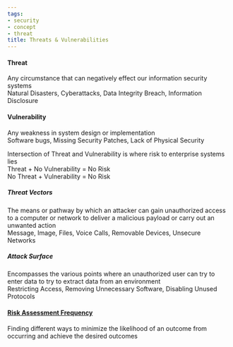 ```yaml
---
tags:
- security
- concept
- threat
title: Threats & Vulnerabilities
---
```


#### Threat
Any circumstance that can negatively effect our information security systems  
Natural Disasters, Cyberattacks, Data Integrity Breach, Information Disclosure

#### Vulnerability
Any weakness in system design or implementation  
Software bugs, Missing Security Patches, Lack of Physical Security

Intersection of Threat and Vulnerability is where risk to enterprise systems lies  
Threat + No Vulnerability = No Risk  
No Threat + Vulnerability = No Risk  

##### Threat Vectors  
The means or pathway by which an attacker can gain unauthorized access to a computer or network to deliver a malicious payload or carry out an unwanted action  
Message, Image, Files, Voice Calls, Removable Devices, Unsecure Networks

##### Attack Surface
Encompasses the various points where an unauthorized user can try to enter data to try to extract data from an environment  
Restricting Access, Removing Unnecessary Software, Disabling Unused Protocols  

#### [Risk Assessment Frequency](risk-management/risk-assessment-frequency.md)
Finding different ways to minimize the likelihood of an outcome from occurring and achieve the desired outcomes